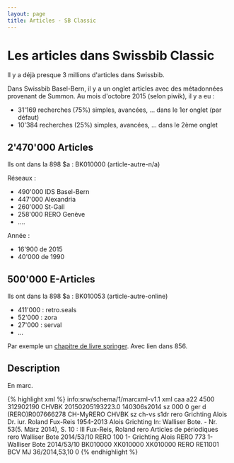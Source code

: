 ```yaml
---
layout: page
title: Articles - SB Classic
---
```


# Les articles dans Swissbib Classic

Il y a déjà presque 3 millions d'articles dans Swissbib.

Dans Swissbib Basel-Bern, il y a un onglet articles avec des métadonnées provenant de Summon. Au mois d'octobre 2015 (selon piwik), il y a eu :

 * 31'169 recherches (75%) simples, avancées, ... dans le 1er onglet (par défaut)
 * 10'384 recherches (25%) simples, avancées, ... dans le 2ème onglet

## 2'470'000 Articles

Ils ont dans la 898 $a : BK010000 (article-autre-n/a)

Réseaux :

 * 490'000 IDS Basel-Bern
 * 447'000 Alexandria
 * 260'000 St-Gall
 * 258'000 RERO Genève
 * ....

Année :

 * 16'900 de 2015
 * 40'000 de 1990



## 500'000 E-Articles

Ils ont dans la 898 $a : BK010053 (article-autre-online)

 * 411'000 : retro.seals
 * 52'000 : zora
 * 27'000 : serval
 * ...

Par exemple un [chapitre de livre springer](https://www.swissbib.ch/Record/339642599). Avec lien dans 856.

## Description

En marc.

{% highlight xml %}
<record>
    <recordSchema>info:srw/schema/1/marcxml-v1.1</recordSchema>
    <recordPacking>xml</recordPacking>
    <recordData>
        <record>
            <leader>     caa a22        4500</leader>
            <controlfield tag="001">312902190</controlfield>
            <controlfield tag="003">CHVBK</controlfield>
            <controlfield tag="005">20150205193223.0</controlfield>
            <controlfield tag="008">140306s2014    sz            000 0 ger d</controlfield>
            <datafield tag="035" ind1=" " ind2=" ">
                <subfield code="a">(RERO)R007666278</subfield>
            </datafield>
            <datafield tag="040" ind1=" " ind2=" ">
                <subfield code="a">CH-MyRERO</subfield>
                <subfield code="d">CHVBK</subfield>
            </datafield>
            <datafield tag="044" ind1=" " ind2=" ">
                <subfield code="a">sz</subfield>
                <subfield code="c">ch-vs</subfield>
            </datafield>
            <datafield tag="072" ind1=" " ind2="7">
                <subfield code="a">s1dr</subfield>
                <subfield code="2">rero</subfield>
            </datafield>
            <datafield tag="100" ind1="1" ind2=" ">
                <subfield code="a">Grichting</subfield>
                <subfield code="D">Alois</subfield>
            </datafield>
            <datafield tag="245" ind1="1" ind2="0">
                <subfield code="a">Dr. iur. Roland Fux-Reis</subfield>
                <subfield code="b">1954-2013</subfield>
                <subfield code="c">Alois Grichting</subfield>
            </datafield>
            <datafield tag="580" ind1=" " ind2=" ">
                <subfield code="a">In: Walliser Bote. - Nr. 53(5. März 2014), S. 10 : Ill</subfield>
            </datafield>
            <datafield tag="600" ind1="1" ind2="7">
                <subfield code="a">Fux-Reis, Roland</subfield>
                <subfield code="2">rero</subfield>
            </datafield>
            <datafield tag="655" ind1=" " ind2="7">
                <subfield code="a">Articles de périodiques</subfield>
                <subfield code="2">rero</subfield>
            </datafield>
            <datafield tag="773" ind1="1" ind2=" ">
                <subfield code="t">Walliser Bote</subfield>
                <subfield code="g">2014/53/10</subfield>
            </datafield>
            <datafield tag="950" ind1=" " ind2=" ">
                <subfield code="B">RERO</subfield>
                <subfield code="P">100</subfield>
                <subfield code="E">1-</subfield>
                <subfield code="a">Grichting</subfield>
                <subfield code="D">Alois</subfield>
            </datafield>
            <datafield tag="950" ind1=" " ind2=" ">
                <subfield code="B">RERO</subfield>
                <subfield code="P">773</subfield>
                <subfield code="E">1-</subfield>
                <subfield code="t">Walliser Bote</subfield>
                <subfield code="g">2014/53/10</subfield>
            </datafield>
            <datafield tag="898" ind1=" " ind2=" ">
                <subfield code="a">BK010000</subfield>
                <subfield code="b">XK010000</subfield>
                <subfield code="c">XK010000</subfield>
            </datafield>
            <datafield tag="949" ind1=" " ind2=" ">
                <subfield code="B">RERO</subfield>
                <subfield code="F">RE11001</subfield>
                <subfield code="j">BCV MJ 36/2014,53,10</subfield>
            </datafield>
        </record>
    </recordData>
    <recordPosition>0</recordPosition>
</record>
{% endhighlight %}
